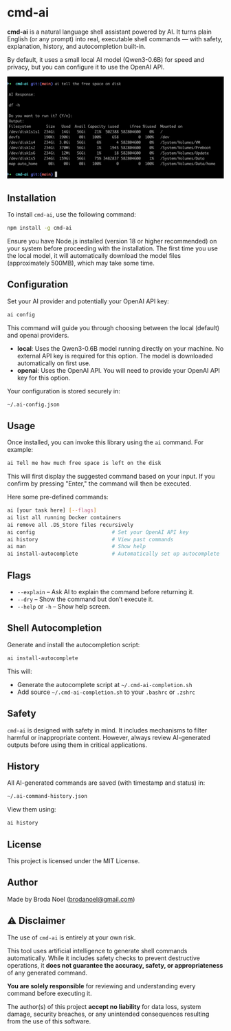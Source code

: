 # cmd-ai

**cmd-ai** is a natural language shell assistant powered by AI. It turns plain English (or any prompt) into real, executable shell commands — with safety, explanation, history, and autocompletion built-in.

By default, it uses a small local AI model (Qwen3-0.6B) for speed and privacy, but you can configure it to use the OpenAI API.

![Example Usage](example.png)

## Installation

To install `cmd-ai`, use the following command:

```bash
npm install -g cmd-ai
```

Ensure you have Node.js installed (version 18 or higher recommended) on your system before proceeding with the installation. The first time you use the local model, it will automatically download the model files (approximately 500MB), which may take some time.

## Configuration

Set your AI provider and potentially your OpenAI API key:

```bash
ai config
```

This command will guide you through choosing between the local (default) and openai providers.

- **local**: Uses the Qwen3-0.6B model running directly on your machine. No external API key is required for this option. The model is downloaded automatically on first use.
- **openai**: Uses the OpenAI API. You will need to provide your OpenAI API key for this option.

Your configuration is stored securely in:
```bash
~/.ai-config.json
```

## Usage

Once installed, you can invoke this library using the `ai` command. For example:

```bash
ai Tell me how much free space is left on the disk
```

This will first display the suggested command based on your input. If you confirm by pressing "Enter," the command will then be executed.

Here some pre-defined commands:

```bash
ai [your task here] [--flags]
ai list all running Docker containers
ai remove all .DS_Store files recursively
ai config                         # Set your OpenAI API key
ai history                        # View past commands
ai man                            # Show help
ai install-autocomplete           # Automatically set up autocomplete
```

## Flags

- `--explain` – Ask AI to explain the command before returning it.
- `--dry` – Show the command but don’t execute it.
- `--help` or `-h` – Show help screen.

## Shell Autocompletion

Generate and install the autocompletion script:

```bash
ai install-autocomplete
```

This will:

- Generate the autocomplete script at `~/.cmd-ai-completion.sh`
- Add source `~/.cmd-ai-completion.sh` to your `.bashrc` or `.zshrc`

## Safety

`cmd-ai` is designed with safety in mind. It includes mechanisms to filter harmful or inappropriate content. However, always review AI-generated outputs before using them in critical applications.

## History

All AI-generated commands are saved (with timestamp and status) in:

```bash
~/.ai-command-history.json
```

View them using:

```bash
ai history
```

## License

This project is licensed under the MIT License.

## Author

Made by Broda Noel (brodanoel@gmail.com)

## ⚠️ Disclaimer

The use of `cmd-ai` is entirely at your own risk.

This tool uses artificial intelligence to generate shell commands automatically. While it includes safety checks to prevent destructive operations, it **does not guarantee the accuracy, safety, or appropriateness** of any generated command.

**You are solely responsible** for reviewing and understanding every command before executing it.

The author(s) of this project **accept no liability** for data loss, system damage, security breaches, or any unintended consequences resulting from the use of this software.
